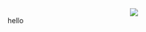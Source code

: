 <div align="center">
    <img src="https://lanyard-profile-readme.vercel.app/api/602994882927132731"/>
</div>

<div align="left">hello</div>

